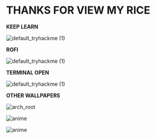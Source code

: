 # THANKS FOR VIEW MY RICE
**KEEP LEARN**

![default_tryhackme (1)](https://github.com/DARKSECshell/rice_arch/assets/121623691/ec0a7162-1de9-4561-9cdc-8b1eccb8c613)




**ROFI**

![default_tryhackme (1)](https://github.com/DARKSECshell/rice_arch/assets/121623691/09a58109-782c-429c-9682-f7e45c96032d)



**TERMINAL OPEN**

![default_tryhackme (1)](https://github.com/DARKSECshell/rice_arch/assets/121623691/a5de229b-6076-416a-b385-a4516f0d13dc)

**OTHER WALLPAPERS**

![arch_root](https://github.com/DARKSECshell/RICE-ARCH/assets/121623691/f9efd8f4-8302-4713-8d32-455df839a463)

![anime](https://github.com/DARKSECshell/RICE-ARCH/assets/121623691/5acb3d36-e1d4-479e-931b-7fb3212903c7)

![anime](https://github.com/DARKSECshell/RICE-ARCH/assets/121623691/141138f1-5272-4d53-b335-c3b0c7875b0a)
